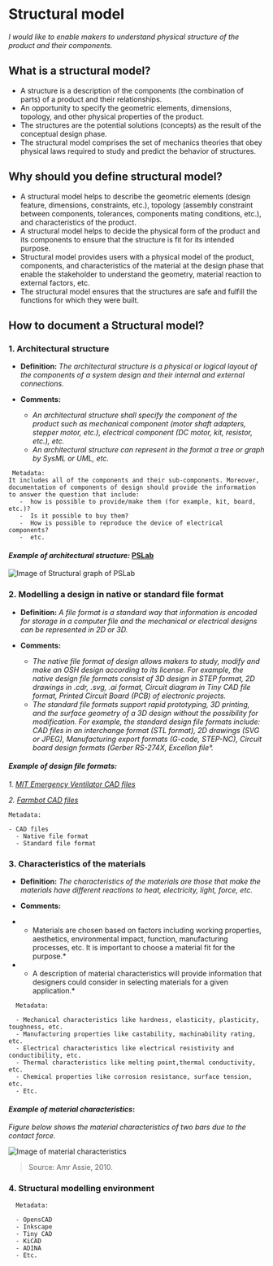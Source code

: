 # **Structural model**

*I would like to enable makers to understand physical structure of the product and their components.* 

## **What is a structural model?**

* A structure is a description of the components (the combination of parts) of a product and their relationships.
* An opportunity to specify the geometric elements, dimensions, topology, and other physical properties of the product.
* The structures are the potential solutions (concepts) as the result of the conceptual design phase.
* The structural model comprises the set of mechanics theories that obey physical laws required to study and predict the behavior of structures.


## **Why should you define structural model?**

* A structural model helps to describe the geometric elements (design feature, dimensions, constraints, etc.), topology (assembly constraint between components, tolerances, components mating conditions, etc.), and characteristics of the product.
* A structural model helps to decide the physical form of the product and its components to ensure that the structure is fit for its intended purpose. 
* Structural model provides users with a physical model of the product, components, and characteristics of the material at the design phase that enable the stakeholder to understand the geometry, material reaction to external factors, etc.
* The structural model ensures that the structures are safe and fulfill the functions for which they were built.

## **How to document a Structural model?**


 ### **1. Architectural structure**

- **Definition:** *The architectural structure is a physical or logical layout of the components of a system design and their internal and external connections.*

- **Comments:**

  - *An architectural structure shall specify the component of the product such as mechanical component (motor shaft adapters, stepper motor, etc.), electrical component (DC motor, kit, resistor, etc.), etc.*
  - *An architectural structure can represent in the format a tree or graph by SysML or UML, etc.*  

 ```
  Metadata:
 It includes all of the components and their sub-components. Moreover, documentation of components of design should provide the information to answer the question that include:  
    -  how is possible to provide/make them (for example, kit, board, etc.)? 
    -  Is it possible to buy them?  
    -  How is possible to reproduce the device of electrical components? 
    -  etc. 
  ```

#### *Example of architectural structure:* [PSLab](https://pslab.io/) 

![Image of Structural graph of PSLab](https://github.com/OPEN-NEXT/wp2.3_template/blob/main/Sources/Images/Structural_graph.png)


### **2. Modelling a design in native or standard file format**

- **Definition:** *A file format is a standard way that information is encoded for storage in a computer file and the mechanical or electrical designs can be represented in 2D or 3D.*

- **Comments:**

  - *The native file format of design allows makers to study, modify and make an OSH design according to its license. For example, the native design file formats consist of 3D design in STEP format, 2D drawings in .cdr, .svg, .ai format, Circuit diagram in Tiny CAD file format, Printed Circuit Board (PCB) of electronic projects.*
  - *The standard file formats support rapid prototyping, 3D printing, and the surface geometry of a 3D design without the possibility for modification. For example, the standard design file formats include: CAD files in an interchange format (STL format), 2D drawings (SVG or JPEG), Manufacturing export formats (G-code, STEP-NC), Circuit board design formats (Gerber RS-274X, Excellon file°.*

#### *Example of design file formats:* 
*1. [MIT Emergency Ventilator CAD files](https://e-vent.mit.edu/resources/downloads/)*

*2. [Farmbot CAD files](https://genesis.farm.bot/v1.5/Extras/cad)*

  ```
  Metadata:
  
  - CAD files
    - Native file format
    - Standard file format
  ```

### **3. Characteristics of the materials**

- **Definition:** *The characteristics of the materials are those that make the materials have different reactions to heat, electricity, light, force, etc.* 

- **Comments:**

 - * Materials are chosen based on factors including working properties, aesthetics, environmental impact, function, manufacturing processes, etc. It is important to choose a material fit for the purpose.*
 - * A description of material characteristics will provide information that designers could consider in selecting materials for a given application.*

```
  Metadata:
  
  - Mechanical characteristics like hardness, elasticity, plasticity, toughness, etc. 
  - Manufacturing properties like castability, machinability rating, etc.
  - Electrical characteristics like electrical resistivity and conductibility, etc.
  - Thermal characteristics like melting point,thermal conductivity, etc.
  - Chemical properties like corrosion resistance, surface tension, etc.
  - Etc.
  ```
  
  #### *Example of material characteristics*:
  
*Figure below shows the material characteristics of two bars due to the contact force.*

![Image of material characteristics](https://github.com/OPEN-NEXT/wp2.3_template/blob/main/Sources/Images/Material%20characteristics.jpg)

> Source: Amr Assie, 2010.
  
  ### **4. Structural modelling environment**

```
  Metadata:
  
  - OpensCAD
  - Inkscape
  - Tiny CAD
  - KiCAD
  - ADINA
  - Etc.
  ```
